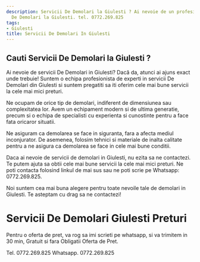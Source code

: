 ```yaml
---
description: Servicii De Demolari la Giulesti ? Ai nevoie de un profesionist in Servicii
  De Demolari la Giulesti. tel. 0772.269.825
tags:
- Giulesti
title: Servicii De Demolari In Giulesti
---
```



## Cauti Servicii De Demolari la Giulesti ?

Ai nevoie de servicii De Demolari in Giulesti? Dacă da, atunci ai ajuns exact unde trebuie! Suntem o echipa profesionista de experti in servicii De Demolari din Giulesti si suntem pregatiti sa iti oferim cele mai bune servicii la cele mai mici preturi. 

Ne ocupam de orice tip de demolari, indiferent de dimensiunea sau complexitatea lor. Avem un echipament modern si de ultima generatie, precum si o echipa de specialisti cu experienta si cunostinte pentru a face fata oricaror situatii.

Ne asiguram ca demolarea se face in siguranta, fara a afecta mediul inconjurator. De asemenea, folosim tehnici si materiale de inalta calitate pentru a ne asigura ca demolarea se face in cele mai bune conditii.

Daca ai nevoie de servicii de demolari in Giulesti, nu ezita sa ne contactezi. Te putem ajuta sa obtii cele mai bune servicii la cele mai mici preturi. Ne poti contacta folosind linkul de mai sus sau ne poti scrie pe Whatsapp: 0772.269.825. 

Noi suntem cea mai buna alegere pentru toate nevoile tale de demolari in Giulesti. Te asteptam cu drag sa ne contactezi!

# Servicii De Demolari Giulesti Preturi
Pentru o oferta de pret, va rog sa imi scrieti pe whatsapp, si va trimitem in 30 min, Gratuit si fara Obligatii Oferta de Pret.

Tel. 0772.269.825
Whatsapp. 0772.269.825